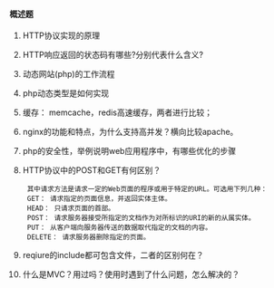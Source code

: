 #### 概述题


1. HTTP协议实现的原理


2. HTTP响应返回的状态码有哪些?分别代表什么含义?


3. 动态网站(php)的工作流程


3. php动态类型是如何实现


5. 缓存： memcache，redis高速缓存，两者进行比较；


6. nginx的功能和特点，为什么支持高并发？横向比较apache。


7. php的安全性，举例说明web应用程序中，有哪些优化的步骤


8. HTTP协议中的POST和GET有何区别？

		其中请求方法是请求一定的Web页面的程序或用于特定的URL。可选用下列几种：
		GET： 请求指定的页面信息，并返回实体主体。
		HEAD： 只请求页面的首部。
		POST： 请求服务器接受所指定的文档作为对所标识的URI的新的从属实体。
		PUT： 从客户端向服务器传送的数据取代指定的文档的内容。
		DELETE： 请求服务器删除指定的页面。

9. reqiure的include都可包含文件，二者的区别何在？

10. 什么是MVC？用过吗？使用时遇到了什么问题，怎么解决的？